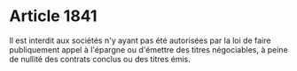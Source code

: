 # Article 1841

Il est interdit aux sociétés n'y ayant pas été autorisées par la loi de faire publiquement appel à l'épargne ou d'émettre des titres négociables, à peine de nullité des contrats conclus ou des titres émis.
